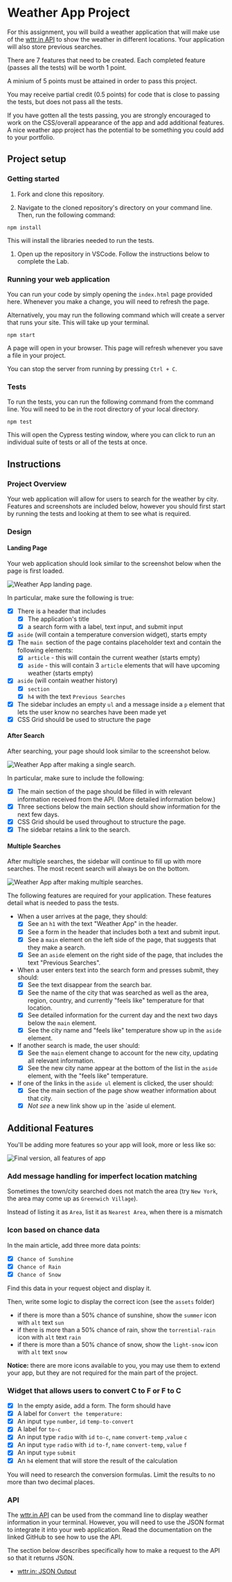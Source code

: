 # Weather App Project

For this assignment, you will build a weather application that will make use of the [wttr.in API](https://github.com/chubin/wttr.in) to show the weather in different locations. Your application will also store previous searches.

There are 7 features that need to be created. Each completed feature (passes all the tests) will be worth 1 point.

A minium of 5 points must be attained in order to pass this project.

You may receive partial credit (0.5 points) for code that is close to passing the tests, but does not pass all the tests.

If you have gotten all the tests passing, you are strongly encouraged to work on the CSS/overall appearance of the app and add additional features. A nice weather app project has the potential to be something you could add to your portfolio.

## Project setup

### Getting started

1. Fork and clone this repository.

1. Navigate to the cloned repository's directory on your command line. Then, run the following command:

```
npm install
```

This will install the libraries needed to run the tests.

1. Open up the repository in VSCode. Follow the instructions below to complete the Lab.

### Running your web application

You can run your code by simply opening the `index.html` page provided here. Whenever you make a change, you will need to refresh the page.

Alternatively, you may run the following command which will create a server that runs your site. This will take up your terminal.

```
npm start
```

A page will open in your browser. This page will refresh whenever you save a file in your project.

You can stop the server from running by pressing `Ctrl + C`.

### Tests

To run the tests, you can run the following command from the command line. You will need to be in the root directory of your local directory.

```
npm test
```

This will open the Cypress testing window, where you can click to run an individual suite of tests or all of the tests at once.

## Instructions

### Project Overview

Your web application will allow for users to search for the weather by city. Features and screenshots are included below, however you should first start by running the tests and looking at them to see what is required.

### Design

#### Landing Page

Your web application should look similar to the screenshot below when the page is first loaded.

![Weather App landing page.](./assets/landing.png)

In particular, make sure the following is true:

- [x] There is a header that includes
  - [x] The application's title
  - [x] a search form with a label, text input, and submit input
- [x] `aside` (will contain a temperature conversion widget), starts empty
- [x] The `main `section of the page contains placeholder text and contain the following elements:
  - [x] `article` - this will contain the current weather (starts empty)
  - [x] `aside` - this will contain 3 `article` elements that will have upcoming weather (starts empty)
- [x] `aside` (will contain weather history)
  - [x] `section`
  - [x] `h4` with the text `Previous Searches`
- [x] The sidebar includes an empty `ul` and a message inside a `p` element that lets the user know no searches have been made yet
- [x] CSS Grid should be used to structure the page

#### After Search

After searching, your page should look similar to the screenshot below.

![Weather App after making a single search.](./assets/single-search.png)

In particular, make sure to include the following:

- [x] The main section of the page should be filled in with relevant information received from the API. (More detailed information below.)
- [x] Three sections below the main section should show information for the next few days.
- [x] CSS Grid should be used throughout to structure the page.
- [x] The sidebar retains a link to the search.

#### Multiple Searches

After multiple searches, the sidebar will continue to fill up with more searches. The most recent search will always be on the bottom.

![Weather App after making multiple searches.](./assets/multiple-searches.png)

The following features are required for your application. These features detail what is needed to pass the tests.

- When a user arrives at the page, they should:
  - [x] See an `h1` with the text "Weather App" in the header.
  - [x] See a form in the header that includes both a text and submit input.
  - [x] See a `main` element on the left side of the page, that suggests that they make a search.
  - [x] See an `aside` element on the right side of the page, that includes the text "Previous Searches".
- When a user enters text into the search form and presses submit, they should:
  - [x] See the text disappear from the search bar.
  - [x] See the name of the city that was searched as well as the area, region, country, and currently "feels like" temperature for that location.
  - [x] See detailed information for the current day and the next two days below the `main` element.
  - [x] See the city name and "feels like" temperature show up in the `aside` element.
- If another search is made, the user should:
  - [x] See the `main` element change to account for the new city, updating all relevant information.
  - [x] See the new city name appear at the bottom of the list in the `aside` element, with the "feels like" temperature.
- If one of the links in the `aside ul` element is clicked, the user should:
  - [x] See the main section of the page show weather information about that city.
  - [x] _Not see_ a new link show up in the `aside ul element.

## Additional Features

You'll be adding more features so your app will look, more or less like so:

![Final version, all features of app](./assets/all-features.png)

### Add message handling for imperfect location matching

Sometimes the town/city searched does not match the area (try `New York`, the area may come up as `Greenwich Village`).

Instead of listing it as `Area`, list it as `Nearest Area`, when there is a mismatch

### Icon based on chance data

In the main article, add three more data points:

- [x] `Chance of Sunshine`
- [x] `Chance of Rain`
- [x] `Chance of Snow`

Find this data in your request object and display it.

Then, write some logic to display the correct icon (see the `assets` folder)

- if there is more than a 50% chance of sunshine, show the `summer` icon with `alt` text `sun`
- if there is more than a 50% chance of rain, show the `torrential-rain` icon with `alt` text `rain`
- if there is more than a 50% chance of snow, show the `light-snow` icon with `alt` text `snow`

**Notice:** there are more icons available to you, you may use them to extend your app, but they are not required for the main part of the project.

### Widget that allows users to convert C to F or F to C

- [x] In the empty aside, add a form. The form should have
- [x] A label for `Convert the temperature:`
- [x] An input `type` `number`, `id` `temp-to-convert`
- [x] A label for `to-c`
- [x] An input type `radio` with `id` `to-c`, `name` `convert-temp` ,`value` `c`
- [x] An input `type` `radio` with `id` `to-f`, `name` `convert-temp`, `value` `f`
- [x] An input `type` `submit`
- [x] An `h4` element that will store the result of the calculation

You will need to research the conversion formulas. Limit the results to no more than two decimal places.

### API

The [wttr.in API](https://github.com/chubin/wttr.in) can be used from the command line to display weather information in your terminal. However, you will need to use the JSON format to integrate it into your web application. Read the documentation on the linked GitHub to see how to use the API.

The section below describes specifically how to make a request to the API so that it returns JSON.

- [wttr.in: JSON Output](https://github.com/chubin/wttr.in#json-output)
